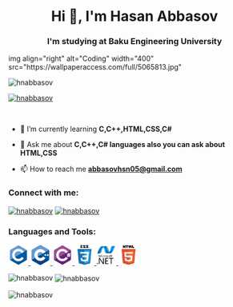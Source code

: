 # <h1 align="center">Hi 👋, I'm Hasan Abbasov</h1>
<h3 align="center">I'm studying at Baku Engineering University</h3>
img align="right" alt="Coding" width="400" src="https://wallpaperaccess.com/full/5065813.jpg"

<p align="left"> <img src="https://komarev.com/ghpvc/?username=hnabbasov&label=Profile%20views&color=0e75b6&style=flat" alt="hnabbasov" /> </p>

<p align="left"> <a href="https://github.com/ryo-ma/github-profile-trophy"><img src="https://github-profile-trophy.vercel.app/?username=hnabbasov" alt="hnabbasov" /></a> </p>

<p align="left"> <a href="https://twitter.com/" target="blank"><img src="https://img.shields.io/twitter/follow/?logo=twitter&style=for-the-badge" alt="" /></a> </p>

- 🌱 I’m currently learning **C,C++,HTML,CSS,C#**

- 💬 Ask me about **C,C++,C# languages also you can ask about HTML,CSS**

- 📫 How to reach me **abbasovhsn05@gmail.com**

<h3 align="left">Connect with me:</h3>
<p align="left">
<a href="https://linkedin.com/in/hnabbasov" target="blank"><img align="center" src="https://raw.githubusercontent.com/rahuldkjain/github-profile-readme-generator/master/src/images/icons/Social/linked-in-alt.svg" alt="hnabbasov" height="30" width="40" /></a>
<a href="https://instagram.com/hnabbasov" target="blank"><img align="center" src="https://raw.githubusercontent.com/rahuldkjain/github-profile-readme-generator/master/src/images/icons/Social/instagram.svg" alt="hnabbasov" height="30" width="40" /></a>
</p>

<h3 align="left">Languages and Tools:</h3>
<p align="left"> <a href="https://www.cprogramming.com/" target="_blank" rel="noreferrer"> <img src="https://raw.githubusercontent.com/devicons/devicon/master/icons/c/c-original.svg" alt="c" width="40" height="40"/> </a> <a href="https://www.w3schools.com/cpp/" target="_blank" rel="noreferrer"> <img src="https://raw.githubusercontent.com/devicons/devicon/master/icons/cplusplus/cplusplus-original.svg" alt="cplusplus" width="40" height="40"/> </a> <a href="https://www.w3schools.com/cs/" target="_blank" rel="noreferrer"> <img src="https://raw.githubusercontent.com/devicons/devicon/master/icons/csharp/csharp-original.svg" alt="csharp" width="40" height="40"/> </a> <a href="https://www.w3schools.com/css/" target="_blank" rel="noreferrer"> <img src="https://raw.githubusercontent.com/devicons/devicon/master/icons/css3/css3-original-wordmark.svg" alt="css3" width="40" height="40"/> </a> <a href="https://dotnet.microsoft.com/" target="_blank" rel="noreferrer"> <img src="https://raw.githubusercontent.com/devicons/devicon/master/icons/dot-net/dot-net-original-wordmark.svg" alt="dotnet" width="40" height="40"/> </a> <a href="https://www.w3.org/html/" target="_blank" rel="noreferrer"> <img src="https://raw.githubusercontent.com/devicons/devicon/master/icons/html5/html5-original-wordmark.svg" alt="html5" width="40" height="40"/> </a> </p>

<p><img align="left" src="https://github-readme-stats.vercel.app/api/top-langs?username=hnabbasov&show_icons=true&locale=en&layout=compact" alt="hnabbasov" /></p>

<p>&nbsp;<img align="center" src="https://github-readme-stats.vercel.app/api?username=hnabbasov&show_icons=true&locale=en" alt="hnabbasov" /></p>

<p><img align="center" src="https://github-readme-streak-stats.herokuapp.com/?user=hnabbasov&" alt="hnabbasov" /></p>
